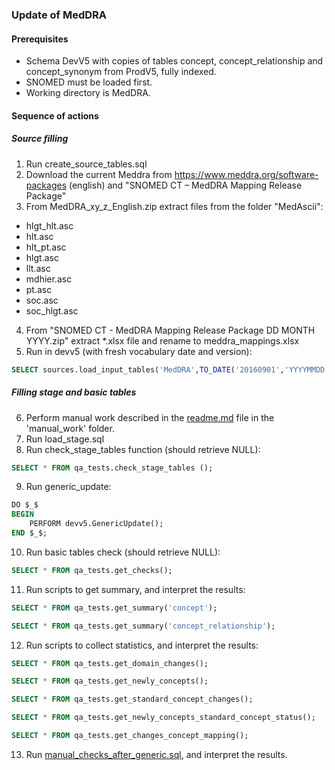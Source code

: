 ### Update of MedDRA

#### Prerequisites
- Schema DevV5 with copies of tables concept, concept_relationship and concept_synonym from ProdV5, fully indexed.
- SNOMED must be loaded first.
- Working directory is MedDRA.

 #### Sequence of actions
##### Source filling 
1. Run create_source_tables.sql
2. Download the current Meddra from https://www.meddra.org/software-packages (english) and "SNOMED CT – MedDRA Mapping Release Package"
3. From MedDRA_xy_z_English.zip extract files from the folder "MedAscii":
- hlgt_hlt.asc
- hlt.asc
- hlt_pt.asc
- hlgt.asc
- llt.asc
- mdhier.asc
- pt.asc
- soc.asc
- soc_hlgt.asc
4. From "SNOMED CT - MedDRA Mapping Release Package DD MONTH YYYY.zip" extract *.xlsx file and rename to meddra_mappings.xlsx
5. Run in devv5 (with fresh vocabulary date and version):
```sql
SELECT sources.load_input_tables('MedDRA',TO_DATE('20160901','YYYYMMDD'),'MedDRA version 25.0')
```
##### Filling stage and basic tables
6. Perform manual work described in the [readme.md](https://github.com/OHDSI/Vocabulary-v5.0/blob/master/MedDRA/Manual_work/readme.md) file in the 'manual_work' folder.
7. Run load_stage.sql
8. Run check_stage_tables function (should retrieve NULL):
```sql
SELECT * FROM qa_tests.check_stage_tables ();
```
9. Run generic_update:
```sql
DO $_$
BEGIN
	PERFORM devv5.GenericUpdate();
END $_$;
```
10. Run basic tables check (should retrieve NULL):
```sql
SELECT * FROM qa_tests.get_checks();
```
11. Run scripts to get summary, and interpret the results:
```sql
SELECT * FROM qa_tests.get_summary('concept');
```
```sql
SELECT * FROM qa_tests.get_summary('concept_relationship');
```
12. Run scripts to collect statistics, and interpret the results:
```sql
SELECT * FROM qa_tests.get_domain_changes();
```
```sql
SELECT * FROM qa_tests.get_newly_concepts();
```
```sql
SELECT * FROM qa_tests.get_standard_concept_changes();
```
```sql
SELECT * FROM qa_tests.get_newly_concepts_standard_concept_status();
```
```sql
SELECT * FROM qa_tests.get_changes_concept_mapping();
```
13. Run [manual_checks_after_generic.sql](https://github.com/OHDSI/Vocabulary-v5.0/blob/master/working/manual_checks_after_generic.sql), and interpret the results.
